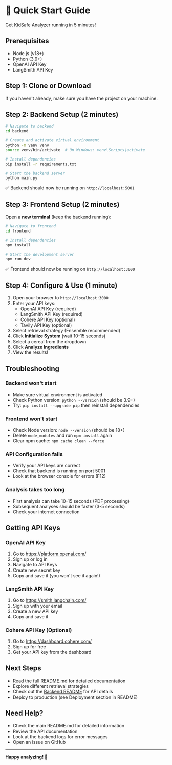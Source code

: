# 🚀 Quick Start Guide

Get KidSafe Analyzer running in 5 minutes!

## Prerequisites

- Node.js (v18+)
- Python (3.9+)
- OpenAI API Key
- LangSmith API Key

## Step 1: Clone or Download

If you haven't already, make sure you have the project on your machine.

## Step 2: Backend Setup (2 minutes)

```bash
# Navigate to backend
cd backend

# Create and activate virtual environment
python -m venv venv
source venv/bin/activate  # On Windows: venv\Scripts\activate

# Install dependencies
pip install -r requirements.txt

# Start the backend server
python main.py
```

✅ Backend should now be running on `http://localhost:5001`

## Step 3: Frontend Setup (2 minutes)

Open a **new terminal** (keep the backend running):

```bash
# Navigate to frontend
cd frontend

# Install dependencies
npm install

# Start the development server
npm run dev
```

✅ Frontend should now be running on `http://localhost:3000`

## Step 4: Configure & Use (1 minute)

1. Open your browser to `http://localhost:3000`
2. Enter your API keys:
   - OpenAI API Key (required)
   - LangSmith API Key (required)
   - Cohere API Key (optional)
   - Tavily API Key (optional)
3. Select retrieval strategy (Ensemble recommended)
4. Click **Initialize System** (wait 10-15 seconds)
5. Select a cereal from the dropdown
6. Click **Analyze Ingredients**
7. View the results!

## Troubleshooting

### Backend won't start
- Make sure virtual environment is activated
- Check Python version: `python --version` (should be 3.9+)
- Try: `pip install --upgrade pip` then reinstall dependencies

### Frontend won't start
- Check Node version: `node --version` (should be 18+)
- Delete `node_modules` and run `npm install` again
- Clear npm cache: `npm cache clean --force`

### API Configuration fails
- Verify your API keys are correct
- Check that backend is running on port 5001
- Look at the browser console for errors (F12)

### Analysis takes too long
- First analysis can take 10-15 seconds (PDF processing)
- Subsequent analyses should be faster (3-5 seconds)
- Check your internet connection

## Getting API Keys

### OpenAI API Key
1. Go to https://platform.openai.com/
2. Sign up or log in
3. Navigate to API Keys
4. Create new secret key
5. Copy and save it (you won't see it again!)

### LangSmith API Key
1. Go to https://smith.langchain.com/
2. Sign up with your email
3. Create a new API key
4. Copy and save it

### Cohere API Key (Optional)
1. Go to https://dashboard.cohere.com/
2. Sign up for free
3. Get your API key from the dashboard

## Next Steps

- Read the full [README.md](./README.md) for detailed documentation
- Explore different retrieval strategies
- Check out the [Backend README](./backend/README.md) for API details
- Deploy to production (see Deployment section in README)

## Need Help?

- Check the main README.md for detailed information
- Review the API documentation
- Look at the backend logs for error messages
- Open an issue on GitHub

---

**Happy analyzing! 🍎**

